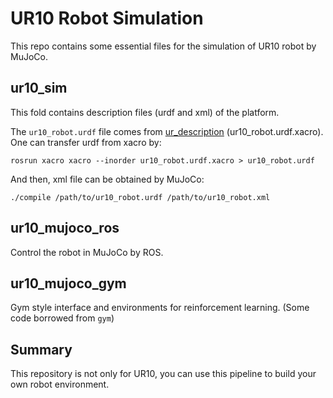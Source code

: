 # UR10 Robot Simulation
This repo contains some essential files for the simulation of UR10 robot by MuJoCo.

## ur10_sim
This fold contains description files (urdf and xml) of the platform.  

The `ur10_robot.urdf` file comes from [ur_description](http://wiki.ros.org/ur_description) (ur10_robot.urdf.xacro).  
One can transfer urdf from xacro by:
```
rosrun xacro xacro --inorder ur10_robot.urdf.xacro > ur10_robot.urdf
```
And then, xml file can be obtained by MuJoCo:
```angular2html
./compile /path/to/ur10_robot.urdf /path/to/ur10_robot.xml
```

## ur10_mujoco_ros
Control the robot in MuJoCo by ROS.

## ur10_mujoco_gym
Gym style interface and environments for reinforcement learning. (Some code borrowed from `gym`)

## Summary
This repository is not only for UR10, you can use this pipeline to build your own robot environment.